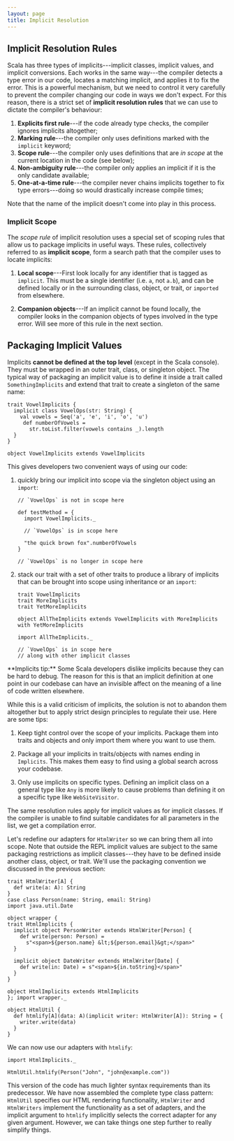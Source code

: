 ```yaml
---
layout: page
title: Implicit Resolution
---
```


## Implicit Resolution Rules

Scala has three types of implicits---implicit classes, implicit values, and implicit conversions. Each works in the same way---the compiler detects a type error in our code, locates a matching implicit, and applies it to fix the error. This is a powerful mechanism, but we need to control it very carefully to prevent the compiler changing our code in ways we don't expect. For this reason, there is a strict set of **implicit resolution rules** that we can use to dictate the compiler's behaviour:

 1. **Explicits first rule**---if the code already type checks, the compiler ignores implicits altogether;
 2. **Marking rule**---the compiler only uses definitions marked with the `implicit` keyword;
 3. **Scope rule**---the compiler only uses definitions that are *in scope* at the current location in the code (see below);
 4. **Non-ambiguity rule**---the compiler only applies an implicit if it is the only candidate available;
 5. **One-at-a-time rule**---the compiler never chains implicits together to fix type errors---doing so would drastically increase compile times;

Note that the name of the implicit doesn't come into play in this process.

### Implicit Scope

The *scope rule* of implicit resolution uses a special set of scoping rules that allow us to package implicits in useful ways. These rules, collectively referred to as **implicit scope**, form a search path that the compiler uses to locate implicits:

 1. **Local scope**---First look locally for any identifier that is tagged as `implicit`. This must be a single identifier (i.e. `a`, not `a.b`), and can be defined locally or in the surrounding class, object, or trait, or `imported` from elsewhere.

 2. **Companion objects**---If an implicit cannot be found locally, the compiler looks in the companion objects of types involved in the type error. Will see more of this rule in the next section.

## Packaging Implicit Values

Implicits **cannot be defined at the top level** (except in the Scala console). They must be wrapped in an outer trait, class, or singleton object. The typical way of packaging an implicit value is to define it inside a trait called `SomethingImplicits` and extend that trait to create a singleton of the same name:

```tut:book:silent
trait VowelImplicits {
  implicit class VowelOps(str: String) {
    val vowels = Seq('a', 'e', 'i', 'o', 'u')
     def numberOfVowels =
       str.toList.filter(vowels contains _).length
  }
}

object VowelImplicits extends VowelImplicits
```

This gives developers two convenient ways of using our code:

 1. quickly bring our implicit into scope via the singleton object using an `import`:

    ```tut:book:silent
    // `VowelOps` is not in scope here

    def testMethod = {
      import VowelImplicits._

      // `VowelOps` is in scope here

      "the quick brown fox".numberOfVowels
    }

    // `VowelOps` is no longer in scope here
    ```

 2. stack our trait with a set of other traits to produce a library of implicits that can be brought into scope using inheritance or an `import`:

    ```tut:invisible
    trait VowelImplicits
    trait MoreImplicits
    trait YetMoreImplicits
    ```

    ```tut:book:silent
    object AllTheImplicits extends VowelImplicits with MoreImplicits with YetMoreImplicits

    import AllTheImplicits._

    // `VowelOps` is in scope here
    // along with other implicit classes
    ```

<div class="alert alert-info">
**Implicits tip:** Some Scala developers dislike implicits because they can be hard to debug. The reason for this is that an implicit definition at one point in our codebase can have an invisible affect on the meaning of a line of code written elsewhere.

While this is a valid criticism of implicits, the solution is not to abandon them altogether but to apply strict design principles to regulate their use. Here are some tips:

 1. Keep tight control over the scope of your implicits. Package them into traits and objects and only import them where you want to use them.

 2. Package all your implicits in traits/objects with names ending in `Implicits`. This makes them easy to find using a global search across your codebase.

 3. Only use implicits on specific types. Defining an implicit class on a general type like `Any` is more likely to cause problems than defining it on a specific type like `WebSiteVisitor`.

The same resolution rules apply for implicit values as for implicit classes. If the compiler is unable to find suitable candidates for all parameters in the list, we get a compilation error.

Let's redefine our adapters for `HtmlWriter` so we can bring them all into scope. Note that outside the REPL implicit values are subject to the same packaging restrictions as implicit classes---they have to be defined inside another class, object, or trait. We'll use the packaging convention we discussed in the previous section:

```tut:invisible
trait HtmlWriter[A] {
  def write(a: A): String
}
case class Person(name: String, email: String)
import java.util.Date
```

```tut:book:silent
object wrapper {
trait HtmlImplicits {
  implicit object PersonWriter extends HtmlWriter[Person] {
    def write(person: Person) =
      s"<span>${person.name} &lt;${person.email}&gt;</span>"
  }

  implicit object DateWriter extends HtmlWriter[Date] {
    def write(in: Date) = s"<span>${in.toString}</span>"
  }
}

object HtmlImplicits extends HtmlImplicits
}; import wrapper._
```

```tut:invisible
object HtmlUtil {
  def htmlify[A](data: A)(implicit writer: HtmlWriter[A]): String = {
    writer.write(data)
  }
}
```

We can now use our adapters with `htmlify`:

```tut:book
import HtmlImplicits._

HtmlUtil.htmlify(Person("John", "john@example.com"))
```

This version of the code has much lighter syntax requirements than its predecessor. We have now assembled the complete type class pattern: `HtmlUtil` specifies our HTML rendering functionality, `HtmlWriter` and `HtmlWriters` implement the functionality as a set of adapters, and the implicit argument to `htmlify` implicitly selects the correct adapter for any given argument. However, we can take things one step further to really simplify things.

